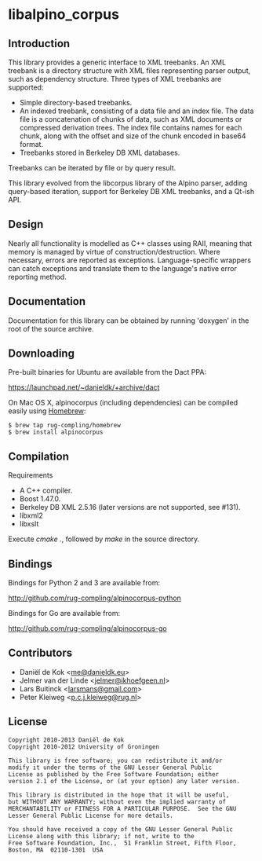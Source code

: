 # libalpino_corpus

## Introduction

This library provides a generic interface to XML treebanks. An XML
treebank is a directory structure with XML files representing parser
output, such as dependency structure. Three types of XML treebanks
are supported:

* Simple directory-based treebanks.
* An indexed treebank, consisting of a data file and an index file.
  The data file is a concatenation of chunks of data, such as XML
  documents or compressed derivation trees. The index file contains
  names for each chunk, along with the offset and size of the chunk
  encoded in base64 format.
* Treebanks stored in Berkeley DB XML databases.

Treebanks can be iterated by file or by query result.

This library evolved from the libcorpus library of the Alpino parser,
adding query-based iteration, support for Berkeley DB XML treebanks,
and a Qt-ish API.

## Design

Nearly all functionality is modelled as C++ classes using RAII, meaning
that memory is managed by virtue of construction/destruction. Where
necessary, errors are reported as exceptions. Language-specific wrappers
can catch exceptions and translate them to the language's native error
reporting method.

## Documentation

Documentation for this library can be obtained by running 'doxygen' in
the root of the source archive.

## Downloading

Pre-built binaries for Ubuntu are available from the Dact PPA:

https://launchpad.net/~danieldk/+archive/dact

On Mac OS X, alpinocorpus (including dependencies) can be compiled easily
using [Homebrew](http://mxcl.github.io/homebrew/):

~~~
$ brew tap rug-compling/homebrew
$ brew install alpinocorpus
~~~

## Compilation

Requirements

- A C++ compiler.
- Boost 1.47.0.
- Berkeley DB XML 2.5.16 (later versions are not supported, see #131).
- libxml2
- libxslt

Execute *cmake .*, followed by *make* in the source directory.

## Bindings

Bindings for Python 2 and 3 are available from:

http://github.com/rug-compling/alpinocorpus-python

Bindings for Go are available from:

http://github.com/rug-compling/alpinocorpus-go


## Contributors

* Daniël de Kok &lt;me@danieldk.eu&gt;
* Jelmer van der Linde &lt;jelmer@ikhoefgeen.nl&gt;
* Lars Buitinck &lt;larsmans@gmail.com&gt;
* Peter Kleiweg &lt;p.c.j.kleiweg@rug.nl&gt;

## License

~~~
Copyright 2010-2013 Daniël de Kok
Copyright 2010-2012 University of Groningen

This library is free software; you can redistribute it and/or
modify it under the terms of the GNU Lesser General Public
License as published by the Free Software Foundation; either
version 2.1 of the License, or (at your option) any later version.

This library is distributed in the hope that it will be useful,
but WITHOUT ANY WARRANTY; without even the implied warranty of
MERCHANTABILITY or FITNESS FOR A PARTICULAR PURPOSE.  See the GNU
Lesser General Public License for more details.

You should have received a copy of the GNU Lesser General Public
License along with this library; if not, write to the 
Free Software Foundation, Inc.,  51 Franklin Street, Fifth Floor,
Boston, MA  02110-1301  USA
~~~
